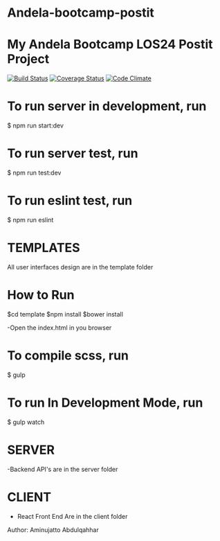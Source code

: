 Andela-bootcamp-postit
=============
# My Andela Bootcamp LOS24 Postit Project
[![Build Status](https://travis-ci.org/jattoabdul/andela-bootcamp-postit.png?branch=master)](https://travis-ci.org/jattoabdul/andela-bootcamp-postit)
[![Coverage Status](https://coveralls.io/repos/github/jattoabdul/andela-bootcamp-postit/badge.png?branch=master)](https://coveralls.io/github/jattoabdul/andela-bootcamp-postit?branch=master)
[![Code Climate](https://codeclimate.com/github/jattoabdul/andela-bootcamp-postit.png)](https://codeclimate.com/github/jattoabdul/andela-bootcamp-postit)

# To run server in development, run
$ npm run start:dev

# To run server test, run
$ npm run test:dev

# To run eslint test, run
$ npm run eslint

# TEMPLATES
All user interfaces design are in the template folder

# How to Run
$cd template
$npm install
$bower install

-Open the index.html in you browser

# To compile scss, run
$ gulp

# To run In Development Mode, run
$ gulp watch


# SERVER
-Backend API's are in the server folder



# CLIENT
- React Front End Are in the client folder


Author: Aminujatto Abdulqahhar